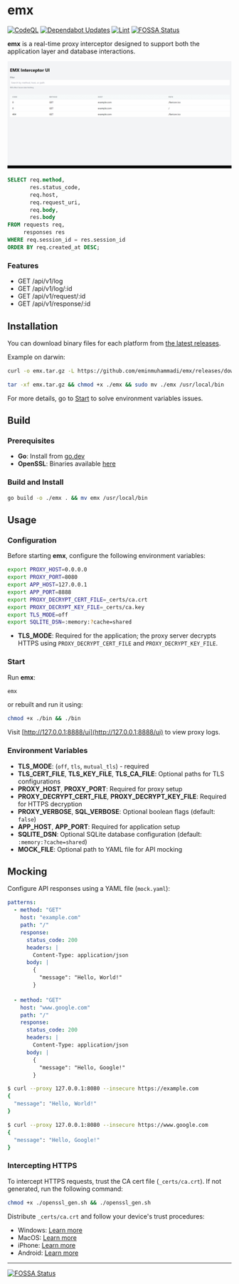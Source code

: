 # emx

[![CodeQL](https://github.com/eminmuhammadi/emx/actions/workflows/github-code-scanning/codeql/badge.svg?branch=main)](https://github.com/eminmuhammadi/emx/actions/workflows/github-code-scanning/codeql)
[![Dependabot Updates](https://github.com/eminmuhammadi/emx/actions/workflows/dependabot/dependabot-updates/badge.svg?branch=main)](https://github.com/eminmuhammadi/emx/actions/workflows/dependabot/dependabot-updates)
[![Lint](https://github.com/eminmuhammadi/emx/actions/workflows/ci.yml/badge.svg?branch=main)](https://github.com/eminmuhammadi/emx/actions/workflows/ci.yml)
[![FOSSA Status](https://app.fossa.com/api/projects/git%2Bgithub.com%2Feminmuhammadi%2Femx.svg?type=shield&issueType=security)](https://app.fossa.com/projects/git%2Bgithub.com%2Feminmuhammadi%2Femx?ref=badge_shield&issueType=security)

**emx** is a real-time proxy interceptor designed to support both the application layer and database interactions.

![emx demo](./_img.gif)

```sql
SELECT req.method,
       res.status_code,
       req.host,
       req.request_uri,
       req.body,
       res.body
FROM requests req,
     responses res
WHERE req.session_id = res.session_id
ORDER BY req.created_at DESC;
```

### Features

- GET /api/v1/log
- GET /api/v1/log/:id
- GET /api/v1/request/:id
- GET /api/v1/response/:id

## Installation

You can download binary files for each platform from [the latest releases](https://github.com/eminmuhammadi/emx/releases).

Example on darwin:

```sh
curl -o emx.tar.gz -L https://github.com/eminmuhammadi/emx/releases/download/v1.0.0/emx_1.0.0_darwin_amd64.tar.gz
```

```sh
tar -xf emx.tar.gz && chmod +x ./emx && sudo mv ./emx /usr/local/bin
```

For more details, go to [Start](?tab=readme-ov-file#start) to solve environment variables issues.

## Build

### Prerequisites

- **Go**: Install from [go.dev](https://go.dev/doc/install)
- **OpenSSL**: Binaries available [here](https://wiki.openssl.org/index.php/Binaries)

### Build and Install

```sh
go build -o ./emx . && mv emx /usr/local/bin
```

## Usage

### Configuration

Before starting **emx**, configure the following environment variables:

```sh
export PROXY_HOST=0.0.0.0
export PROXY_PORT=8080
export APP_HOST=127.0.0.1
export APP_PORT=8888
export PROXY_DECRYPT_CERT_FILE=_certs/ca.crt
export PROXY_DECRYPT_KEY_FILE=_certs/ca.key
export TLS_MODE=off
export SQLITE_DSN=:memory:?cache=shared
```

- **TLS_MODE**: Required for the application; the proxy server decrypts HTTPS using `PROXY_DECRYPT_CERT_FILE` and `PROXY_DECRYPT_KEY_FILE`.

### Start

Run **emx**:

```sh
emx
```

or rebuilt and run it using:

```sh
chmod +x ./bin && ./bin
```

Visit [http://127.0.0.1:8888/ui](http://127.0.0.1:8888/ui) to view proxy logs.

### Environment Variables

- **TLS_MODE**: (`off`, `tls`, `mutual_tls`) - required
- **TLS_CERT_FILE**, **TLS_KEY_FILE**, **TLS_CA_FILE**: Optional paths for TLS configurations
- **PROXY_HOST**, **PROXY_PORT**: Required for proxy setup
- **PROXY_DECRYPT_CERT_FILE**, **PROXY_DECRYPT_KEY_FILE**: Required for HTTPS decryption
- **PROXY_VERBOSE**, **SQL_VERBOSE**: Optional boolean flags (default: `false`)
- **APP_HOST**, **APP_PORT**: Required for application setup
- **SQLITE_DSN**: Optional SQLite database configuration (default: `:memory:?cache=shared`)
- **MOCK_FILE**: Optional path to YAML file for API mocking

## Mocking

Configure API responses using a YAML file (`mock.yaml`):

```yaml
patterns:
  - method: "GET"
    host: "example.com"
    path: "/"
    response:
      status_code: 200
      headers: |
        Content-Type: application/json
      body: |
        {
          "message": "Hello, World!"
        }

  - method: "GET"
    host: "www.google.com"
    path: "/"
    response:
      status_code: 200
      headers: |
        Content-Type: application/json
      body: |
        {
          "message": "Hello, Google!"
        }
```

```sh
$ curl --proxy 127.0.0.1:8080 --insecure https://example.com
{
  "message": "Hello, World!"
}
```

```sh
$ curl --proxy 127.0.0.1:8080 --insecure https://www.google.com
{
  "message": "Hello, Google!"
}
```

### Intercepting HTTPS

To intercept HTTPS requests, trust the CA cert file (`_certs/ca.crt`). If not generated, run the following command:

```sh
chmod +x ./openssl_gen.sh && ./openssl_gen.sh
```

Distribute `_certs/ca.crt` and follow your device's trust procedures:

- Windows: [Learn more](https://learn.microsoft.com/en-us/windows-hardware/drivers/install/trusted-root-certification-authorities-certificate-store)
- MacOS: [Learn more](https://support.apple.com/en-gb/guide/keychain-access/kyca11871/mac)
- iPhone: [Learn more](https://support.apple.com/en-us/102390)
- Android: [Learn more](https://developer.android.com/privacy-and-security/security-ssl#Pinning)

----

[![FOSSA Status](https://app.fossa.com/api/projects/git%2Bgithub.com%2Feminmuhammadi%2Femx.svg?type=large&issueType=license)](https://app.fossa.com/projects/git%2Bgithub.com%2Feminmuhammadi%2Femx?ref=badge_large&issueType=license)
